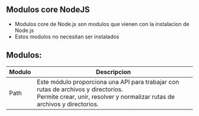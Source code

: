 ## Modulos core NodeJS

- Modulos core de Node.js son modulos que vienen con la instalacion de Node.js
- Estos modulos no necesitan ser instalados

## Modulos:

| Modulo | Descripcion                                                                                                                                                       |
|--------|------------------------------------------------------------------------------------------------------------------------------------------------------------------ |
| Path   | Este módulo proporciona una API para trabajar con rutas de archivos y directorios.<br/>Permite crear, unir, resolver y normalizar rutas de archivos y directorios.|


